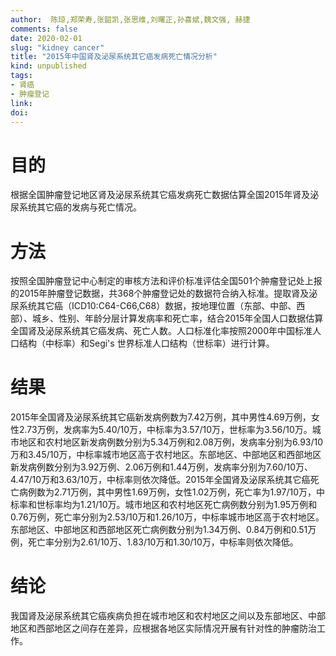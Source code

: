 ```yaml
---
author:  陈琼,郑荣寿,张韶凯,张思维,刘曙正,孙喜斌,魏文强, 赫捷
comments: false
date: 2020-02-01
slug: "kidney cancer"
title: "2015年中国肾及泌尿系统其它癌发病死亡情况分析"
kind: unpublished
tags:
- 肾癌
- 肿瘤登记
link: 
doi: 
---
```


# 目的 
根据全国肿瘤登记地区肾及泌尿系统其它癌发病死亡数据估算全国2015年肾及泌尿系统其它癌的发病与死亡情况。
# 方法 
按照全国肿瘤登记中心制定的审核方法和评价标准评估全国501个肿瘤登记处上报的2015年肿瘤登记数据，共368个肿瘤登记处的数据符合纳入标准。提取肾及泌尿系统其它癌（ICD10:C64-C66,C68）数据，按地理位置（东部、中部、西部）、城乡、性别、年龄分层计算发病率和死亡率，结合2015年全国人口数据估算全国肾及泌尿系统其它癌发病、死亡人数。人口标准化率按照2000年中国标准人口结构（中标率）和Segi's 世界标准人口结构（世标率）进行计算。 
# 结果 
2015年全国肾及泌尿系统其它癌新发病例数为7.42万例，其中男性4.69万例，女性2.73万例，发病率为5.40/10万，中标率为3.57/10万，世标率为3.56/10万。城市地区和农村地区新发病例数分别为5.34万例和2.08万例，发病率分别为6.93/10万和3.45/10万，中标率城市地区高于农村地区。东部地区、中部地区和西部地区新发病例数分别为3.92万例、2.06万例和1.44万例，发病率分别为7.60/10万、4.47/10万和3.63/10万，中标率则依次降低。2015年全国肾及泌尿系统其它癌死亡病例数为2.71万例，其中男性1.69万例，女性1.02万例，死亡率为1.97/10万，中标率和世标率均为1.21/10万。城市地区和农村地区死亡病例数分别为1.95万例和0.76万例，死亡率分别为2.53/10万和1.26/10万，中标率城市地区高于农村地区。东部地区、中部地区和西部地区死亡病例数分别为1.34万例、0.84万例和0.51万例，死亡率分别为2.61/10万、1.83/10万和1.30/10万，中标率则依次降低。
# 结论 
我国肾及泌尿系统其它癌疾病负担在城市地区和农村地区之间以及东部地区、中部地区和西部地区之间存在差异，应根据各地区实际情况开展有针对性的肿瘤防治工作。